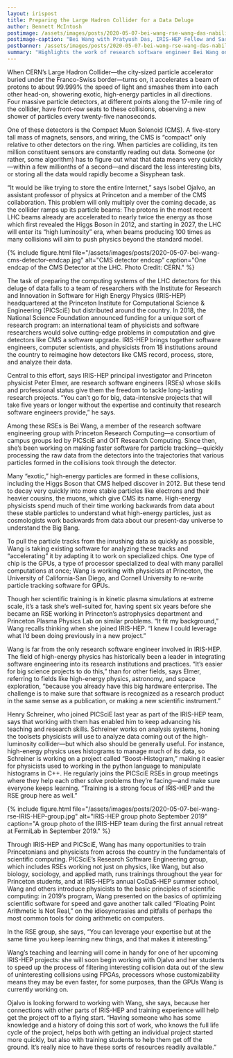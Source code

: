 ```yaml
---
layout: irispost
title: Preparing the Large Hadron Collider for a Data Deluge
author: Bennett McIntosh
postimage: /assets/images/posts/2020-05-07-bei-wang-rse-wang-das-nabili.jpg
postimage-caption: "Bei Wang with Pratyush Das, IRIS-HEP Fellow and Sara Nabili, a graduate student from University of Maryland at the 2019 Computational and Data Science Training for High Energy Physics Summer School at Princeton University. Photo Credit: Florevel Fusin-Wischusen, PICSciE."
postbanner: /assets/images/posts/2020-05-07-bei-wang-rse-wang-das-nabili-banner.jpg
summary: "Highlights the work of research software engineer Bei Wang on making faster software for particle tracking."
---
```

When CERN’s Large Hadron Collider—the city-sized particle accelerator buried under the Franco-Swiss border—turns on, it accelerates a beam of protons to about 99.999% the speed of light and smashes them into each other head-on, showering exotic, high-energy particles in all directions. Four massive particle detectors, at different points along the 17-mile ring of the collider, have front-row seats to these collisions, observing a new shower of particles every twenty-five nanoseconds.

One of these detectors is the Compact Muon Solenoid (CMS). A five-story tall mass of magnets, sensors, and wiring, the CMS is “compact” only relative to other detectors on the ring. When particles are colliding, its ten million constituent sensors are constantly reading out data. Someone (or rather, some algorithm) has to figure out what that data means very quickly—within a few millionths of a second—and discard the less interesting bits, or storing all the data would rapidly become a Sisyphean task.

“It would be like trying to store the entire Internet,” says Isobel Ojalvo, an assistant professor of physics at Princeton and a member of the CMS collaboration. This problem will only multiply over the coming decade, as the collider ramps up its particle beams: The protons in the most recent LHC beams already are accelerated to nearly twice the energy as those which first revealed the Higgs Boson in 2012, and starting in 2027, the LHC will enter its “high luminosity” era, when beams producing 100 times as many collisions will aim to push physics beyond the standard model.

{% include figure.html
    file="/assets/images/posts/2020-05-07-bei-wang-cms-detector-endcap.jpg"
    alt="CMS detector endcap"
    caption="One endcap of the CMS Detector at the LHC. Photo Credit: CERN."
%}

The task of preparing the computing systems of the LHC detectors for this deluge of data falls to a team of researchers with the Institute for Research and Innovation in Software for High Energy Physics (IRIS-HEP) headquartered at the Princeton Institute for Computational Science & Engineering (PICSciE) but distributed around the country. In 2018, the National Science Foundation announced funding for a unique sort of research program: an international team of physicists and software researchers would solve cutting-edge problems in computation and give detectors like CMS a software upgrade. IRIS-HEP brings together software engineers, computer scientists, and physicists from 18 institutions around the country to reimagine how detectors like CMS record, process, store, and analyze their data.

Central to this effort, says IRIS-HEP principal investigator and Princeton physicist Peter Elmer, are research software engineers (RSEs) whose skills and professional status give them the freedom to tackle long-lasting research projects. “You can’t go for big, data-intensive projects that will take five years or longer without the expertise and continuity that research software engineers provide,” he says.

Among these RSEs is Bei Wang, a member of the research software engineering group with Princeton Research Computing—a consortium of campus groups led by PICSciE and OIT Research Computing. Since then, she’s been working on making faster software for particle tracking—quickly processing the raw data from the detectors  into the trajectories that various particles formed in the collisions took through the detector.

Many “exotic,” high-energy particles are formed in these collisions, including the Higgs Boson that CMS helped discover in 2012. But these tend to decay very quickly into more stable particles like electrons and their heavier cousins, the muons, which give CMS its name. High-energy physicists spend much of their time working backwards from data about these stable particles to understand what high-energy particles, just as cosmologists work backwards from data about our present-day universe to understand the Big Bang.

To pull the particle tracks from the inrushing data as quickly as possible, Wang is taking existing software for analyzing these tracks and “accelerating” it by adapting it to work on specialized chips. One type of chip is the GPUs, a type of processor specialized to deal with many parallel computations at once; Wang is working with physicists at Princeton, the University of California-San Diego, and Cornell University to re-write particle tracking software for GPUs.

Though her scientific training is in kinetic plasma simulations at extreme scale, it’s a task she’s well-suited for, having spent six years before she became an RSE working in Princeton’s astrophysics department and Princeton Plasma Physics Lab on similar problems. “It fit my background,” Wang recalls thinking when she joined IRIS-HEP. “I knew I could leverage what I’d been doing previously in a new project.”

Wang is far from the only research software engineer involved in IRIS-HEP. The field of high-energy physics has historically been a leader in integrating software engineering into its research institutions and practices. “It’s easier for big science projects to do this,” than for other fields, says Elmer, referring to fields like high-energy physics, astronomy, and space exploration, “because you already have this big hardware enterprise. The challenge is to make sure that software is recognized as a research product in the same sense as a publication, or making a new scientific instrument.”

Henry Schreiner, who joined PICSciE last year as part of the IRIS-HEP team, says that working with them has enabled him to keep advancing his teaching and research skills. Schreiner works on analysis systems, honing the toolsets physicists will use to analyze data coming out of the high-luminosity collider—but which also should be generally useful. For instance, high-energy physics uses histograms to manage much of its data, so Schreiner is working on a project called “Boost-Histogram,” making it easier for physicists used to working in the python language to manipulate histograms in C++. He regularly joins the PICSciE RSEs in group meetings where they help each other solve problems they’re facing—and make sure everyone keeps learning. “Training is a strong focus of IRIS-HEP and the RSE group here as well.”

{% include figure.html
    file="/assets/images/posts/2020-05-07-bei-wang-rse-IRIS-HEP-group.jpg"
    alt="IRIS-HEP group photo September 2019"
    caption="A group photo of the IRIS-HEP team during the first annual retreat at FermiLab in September 2019."
%}

Through IRIS-HEP and PICSciE, Wang has many opportunities to train Princetonians and physicists from across the country in the fundamentals of scientific computing. PICSciE’s Research Software Engineering group, which includes RSEs working not just on physics, like Wang, but also biology, sociology, and applied math, runs trainings throughout the year for Princeton students, and at IRIS-HEP’s annual CoDaS-HEP summer school, Wang and others introduce physicists to the basic principles of scientific computing: in 2019’s program, Wang presented on the basics of optimizing scientific software for speed and gave another talk called “Floating Point Arithmetic Is Not Real,” on the idiosyncrasies and pitfalls of perhaps the most common tools for doing arithmetic on computers.

In the RSE group, she says, “You can leverage your expertise but at the same time you keep learning new things, and that makes it interesting.”

Wang’s teaching and learning will come in handy for one of her upcoming IRIS-HEP projects: she will soon begin working with Ojalvo and her students to speed up the process of filtering interesting collision data out of the slew of uninteresting collisions using FPGAs, processors whose customizability means they may be even faster, for some purposes, than the GPUs Wang is currently working on.

Ojalvo is looking forward to working with Wang, she says, because her connections with other parts of IRIS-HEP and training experience will help get the project off to a flying start. “Having someone who has some knowledge and a history of doing this sort of work, who knows the full life cycle of the project, helps both with getting an individual project started more quickly, but also with training students to help them get off the ground. It’s really nice to have these sorts of resources readily available.”
